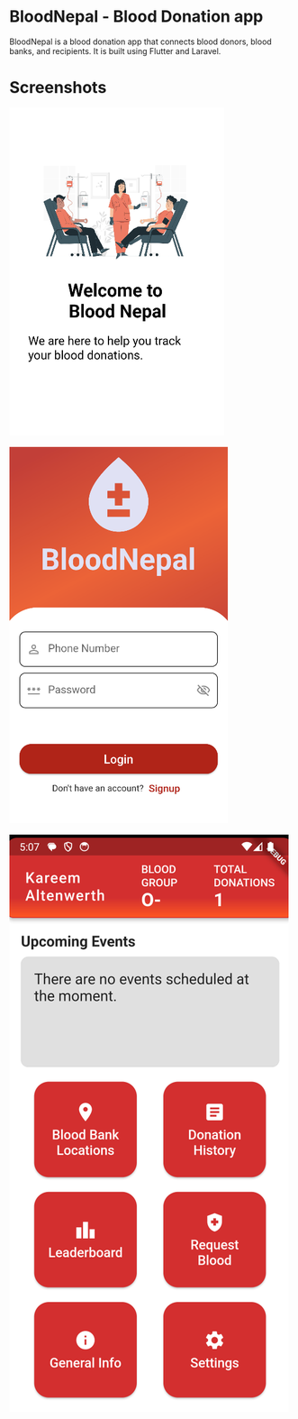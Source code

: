 # BloodNepal - Blood Donation app

BloodNepal is a blood donation app that connects blood donors, blood banks, and recipients. It is built using Flutter
and Laravel.

# Screenshots

![ss1.png](assets%2Fscreenshots%2Fss1.png)
<br><br>
![ss2.png](assets%2Fscreenshots%2Fss2.png)
<br><br>
![home.png](assets%2Fscreenshots%2Fhome.png)